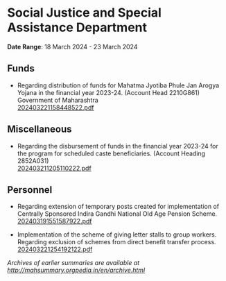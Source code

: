 # Social Justice and Special Assistance Department

**Date Range**: 18 March 2024 - 23 March 2024


## Funds
- Regarding distribution of funds for Mahatma Jyotiba Phule Jan Arogya Yojana in the financial year 2023-24. (Account Head 2210G861) Government of Maharashtra\
  [202403221158448522.pdf](https://gr.maharashtra.gov.in/Site/Upload/Government%20Resolutions/English/202403221158448522.pdf)

## Miscellaneous
- Regarding the disbursement of funds in the financial year 2023-24 for the program for scheduled caste beneficiaries. (Account Heading 2852A031)\
  [202403211205110222.pdf](https://gr.maharashtra.gov.in/Site/Upload/Government%20Resolutions/English/202403211205110222.pdf)

## Personnel
- Regarding extension of temporary posts created for implementation of Centrally Sponsored Indira Gandhi National Old Age Pension Scheme.\
  [202403191551587922.pdf](https://gr.maharashtra.gov.in/Site/Upload/Government%20Resolutions/English/202403191551587922.pdf)

- Implementation of the scheme of giving letter stalls to group workers. Regarding exclusion of schemes from direct benefit transfer process.\
  [202403221254192122.pdf](https://gr.maharashtra.gov.in/Site/Upload/Government%20Resolutions/English/202403221254192122.pdf)


*Archives of earlier summaries are available at http://mahsummary.orgpedia.in/en/archive.html*